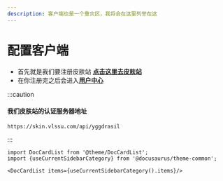 ```yaml
---
description: 客户端也是一个重灾区，我将会在这里列举在这
---
```


# 配置客户端

- 首先就是我们要注册皮肤站 [**点击这里去皮肤站**](https://skin.vlssu.com/auth/register)
- 在你注册完之后会进入[**用户中心**](http://skin.vlssu.com/user)

:::caution
#### 我们皮肤站的认证服务器地址
```
https://skin.vlssu.com/api/yggdrasil
```
:::

```mdx-code-block
import DocCardList from '@theme/DocCardList';
import {useCurrentSidebarCategory} from '@docusaurus/theme-common';

<DocCardList items={useCurrentSidebarCategory().items}/>
```